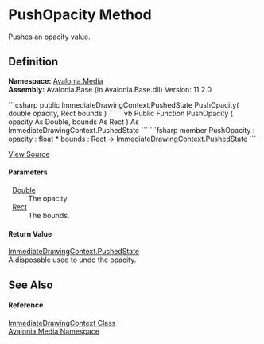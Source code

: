 # PushOpacity Method


Pushes an opacity value.



## Definition
**Namespace:** <a href="N_Avalonia_Media">Avalonia.Media</a>  
**Assembly:** Avalonia.Base (in Avalonia.Base.dll) Version: 11.2.0

<Tabs groupId="api-code-preview">
<TabItem value="csharp" label="C#">
```csharp
public ImmediateDrawingContext.PushedState PushOpacity(
	double opacity,
	Rect bounds
)
```
</TabItem>
<TabItem value="vb" label="VB">
```vb
Public Function PushOpacity ( 
	opacity As Double,
	bounds As Rect
) As ImmediateDrawingContext.PushedState
```
</TabItem>
<TabItem value="fsharp" label="F#">
```fsharp
member PushOpacity : 
        opacity : float * 
        bounds : Rect -> ImmediateDrawingContext.PushedState 
```
</TabItem>
</Tabs>



<a href="https://github.com/AvaloniaUI/Avalonia/tree/master/src/Avalonia.Base/Media/ImmediateDrawingContext.cs#L292" title="View the source code">View Source</a>



#### Parameters
<dl><dt>  <a href="https://learn.microsoft.com/dotnet/api/system.double" target="_blank" rel="noopener noreferrer">Double</a></dt><dd>The opacity.</dd><dt>  <a href="T_Avalonia_Rect">Rect</a></dt><dd>The bounds.</dd></dl>

#### Return Value
<a href="T_Avalonia_Media_ImmediateDrawingContext_PushedState">ImmediateDrawingContext.PushedState</a>  
A disposable used to undo the opacity.

## See Also


#### Reference
<a href="T_Avalonia_Media_ImmediateDrawingContext">ImmediateDrawingContext Class</a>  
<a href="N_Avalonia_Media">Avalonia.Media Namespace</a>  

